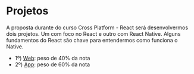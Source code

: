 # Projetos

A proposta durante do curso Cross Platform - React será desenvolvermos dois projetos. Um com foco no React e outro com React Native. Alguns fundamentos do React são chave para entendermos como funciona o Native.

* 1º) [Web](./web): peso de 40% da nota
* 2º) [App](./app): peso de 60% da nota